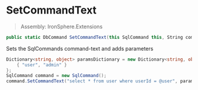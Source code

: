﻿

# SetCommandText

> Assembly: IronSphere.Extensions

```csharp
public static DbCommand SetCommandText(this SqlCommand this, String command, Dictionary<String,Object> parameters)
```

Sets the SqlCommands command-text and adds parameters

```csharp
Dictionary<string, object> paramsDictionary = new Dictionary<string, object>(){
    { "user", "admin" }
};
SqlCommand command = new SqlCommand();
command.SetCommandText("select * from user where userId = @user", paramsDictionary);
``` 